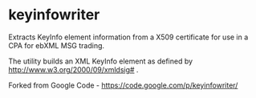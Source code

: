 keyinfowriter
=============

Extracts KeyInfo element information from a X509 certificate for use in a CPA for ebXML MSG trading.

The utility builds an XML KeyInfo element as defined by http://www.w3.org/2000/09/xmldsig# .

Forked from Google Code - https://code.google.com/p/keyinfowriter/
